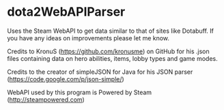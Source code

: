 # dota2WebAPIParser
Uses the Steam WebAPI to get data similar to that of sites like Dotabuff.
If you have any ideas on improvements please let me know.

Credits to KronuS (https://github.com/kronusme) on GitHub for his .json files containing data on hero abilities, items, lobby types and game modes.

Credits to the creator of simpleJSON for Java for his JSON parser (https://code.google.com/p/json-simple/)

WebAPI used by this program is Powered by Steam (http://steampowered.com)
